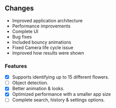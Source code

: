 ## Changes

- Improved application architecture
- Performance improvements
- Complete UI
- Bug fixes
- Included bouncy animations
- Fixed Camera life cycle issue
- Improved how results were shown

### Features

- [x] Supports identifying up to 15 different flowers.
- [ ] Object detection.
- [x] Better animation & looks.
- [x] Optimized performance with a smaller app size
- [ ] Complete search, history & settings options.
